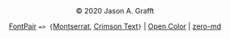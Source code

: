 <center>
&copy; 2020 Jason A. Grafft <jason AT grafft.co>

[FontPair][fontpair] `=> {`[Montserrat][montserrat], [Crimson Text][crimsontext]`}` | [Open Color][open-color] | [zero-md][zero-md]
</center>

[crimsontext]: https://fonts.google.com/specimen/Crimson+Text
[fontpair]: https://fontpair.co/
[montserrat]: https://fonts.google.com/specimen/Montserrat
[open-color]: https://yeun.github.io/open-color/
[zero-md]: https://zerodevx.github.io/zero-md/
